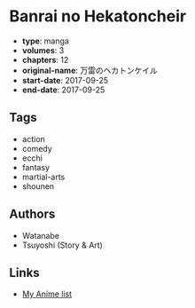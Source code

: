 # Banrai no Hekatoncheir

-   **type**: manga
-   **volumes**: 3
-   **chapters**: 12
-   **original-name**: 万雷のヘカトンケイル
-   **start-date**: 2017-09-25
-   **end-date**: 2017-09-25

## Tags

-   action
-   comedy
-   ecchi
-   fantasy
-   martial-arts
-   shounen

## Authors

-   Watanabe
-   Tsuyoshi (Story & Art)

## Links

-   [My Anime list](https://myanimelist.net/manga/114919/Banrai_no_Hekatoncheir)
